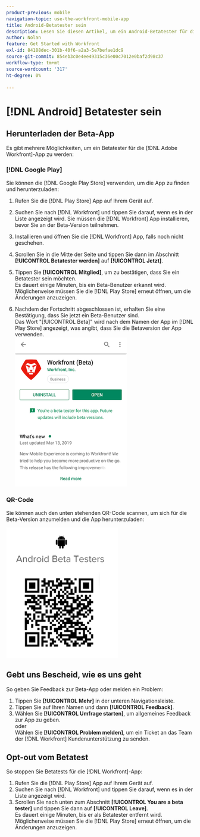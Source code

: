 ```yaml
---
product-previous: mobile
navigation-topic: use-the-workfront-mobile-app
title: Android-Betatester sein
description: Lesen Sie diesen Artikel, um ein Android-Betatester für die Mobile  [!DNL Adobe Workfront]  zu werden.
author: Nolan
feature: Get Started with Workfront
exl-id: 84188dec-301b-40f6-a2a3-5e7befae1dc9
source-git-commit: 854eb3c0e4ee49315c36e00c7012e0baf2d98c37
workflow-type: tm+mt
source-wordcount: '317'
ht-degree: 0%

---
```


# [!DNL Android] Betatester sein

## Herunterladen der Beta-App

Es gibt mehrere Möglichkeiten, um ein Betatester für die [!DNL Adobe Workfront]-App zu werden:

### [!DNL Google Play]

Sie können die [!DNL Google Play Store] verwenden, um die App zu finden und herunterzuladen:

1. Rufen Sie die [!DNL Play Store] App auf Ihrem Gerät auf.
1. Suchen Sie nach [!DNL Workfront] und tippen Sie darauf, wenn es in der Liste angezeigt wird.
Sie müssen die [!DNL Workfront] App installieren, bevor Sie an der Beta-Version teilnehmen.
1. Installieren und öffnen Sie die [!DNL Workfront] App, falls noch nicht geschehen.
1. Scrollen Sie in die Mitte der Seite und tippen Sie dann im Abschnitt **[!UICONTROL Betatester werden]** auf **[!UICONTROL Jetzt]**.

1. Tippen Sie **[!UICONTROL Mitglied]**, um zu bestätigen, dass Sie ein Betatester sein möchten.\
   Es dauert einige Minuten, bis ein Beta-Benutzer erkannt wird. Möglicherweise müssen Sie die [!DNL Play Store] erneut öffnen, um die Änderungen anzuzeigen.

1. Nachdem der Fortschritt abgeschlossen ist, erhalten Sie eine Bestätigung, dass Sie jetzt ein Beta-Benutzer sind.\
   Das Wort &quot;[!UICONTROL Beta]&quot; wird nach dem Namen der App im [!DNL Play Store] angezeigt, was angibt, dass Sie die Betaversion der App verwenden.\
   ![](assets/android-beta-tester-adobe-350x468.png)

### QR-Code

Sie können auch den unten stehenden QR-Code scannen, um sich für die Beta-Version anzumelden und die App herunterzuladen:

![](assets/android-qr-code-350x409.png)

## Gebt uns Bescheid, wie es uns geht

So geben Sie Feedback zur Beta-App oder melden ein Problem:

1. Tippen Sie **[!UICONTROL Mehr]** in der unteren Navigationsleiste.
1. Tippen Sie auf Ihren Namen und dann **[!UICONTROL Feedback]**.
1. Wählen Sie **[!UICONTROL Umfrage starten]**, um allgemeines Feedback zur App zu geben.\
   oder\
   Wählen Sie **[!UICONTROL Problem melden]**, um ein Ticket an das Team der [!DNL Workfront] Kundenunterstützung zu senden.

## Opt-out vom Betatest

So stoppen Sie Betatests für die [!DNL Workfront]-App:

1. Rufen Sie die [!DNL Play Store] App auf Ihrem Gerät auf.
1. Suchen Sie nach [!DNL Workfront] und tippen Sie darauf, wenn es in der Liste angezeigt wird.
1. Scrollen Sie nach unten zum Abschnitt **[!UICONTROL You are a beta tester]** und tippen Sie dann auf **[!UICONTROL Leave]**.\
   Es dauert einige Minuten, bis er als Betatester entfernt wird. Möglicherweise müssen Sie die [!DNL Play Store] erneut öffnen, um die Änderungen anzuzeigen.
